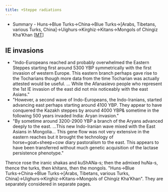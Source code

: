 ```yaml
---
title: +Steppe radiations
---
```


- Summary - Huns→Blue Turks→China→Blue Turks→\[Arabs, Tibetans, various Turks, China\]→Uighurs→Kirghiz→Kitans→Mongols of Chingiz Kha’Khan \[[MT](https://manasataramgini.wordpress.com/2010/03/06/the-epic-on-stone/)\]

## IE invasions
- "Indo-Europeans reached and probably overwhelmed the Eastern Steppes starting first around 5300 YBP symmetrically with the first invasion of western Europe. This eastern branch perhaps gave rise to the Tocharians though more data from the time Tocharian was actually attested would be useful. ... While the Afanasievo people who represent the 1st IE invasion of the east did not mix noticeably with the east Asians."
- "However, a second wave of Indo-Europeans, the Indo-Iranians, started advancing east perhaps starting around 4100 YBP. They appear to have conquered the Kazakh steppes by around 4000 YBP& sometime in the following 500 years invaded India: Aryan invasion."
- "By sometime around 3200-2900 YBP a branch of the Aryans advanced deeply to the east. ...This new Indo-Iranian wave mixed with the East Asians in Mongolia... This gene flow was not very extensive in the eastern reaches but it brought the technology of horse+goat+sheep+cow diary pastoralism to the east. This appears to have been transferred without much genetic acquisition of the lactase persistence phenotype."

Thence rose the iranic shakas and kuShANa-s; then the admixed huNa-s, thence the turks, then khitans, then the mongols. "Huns→Blue Turks→China→Blue Turks→[Arabs, Tibetans, various Turks, China]→Uighurs→Kirghiz→Kitans→Mongols of Chingiz Kha’Khan". They are separately considered in separate pages.


